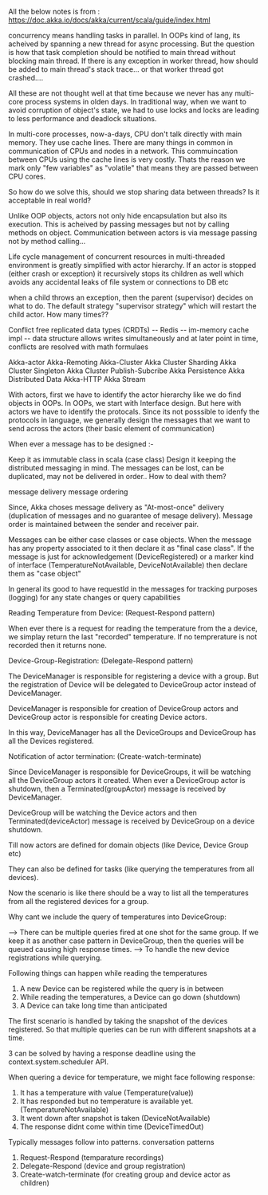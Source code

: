 All the below notes is from : https://doc.akka.io/docs/akka/current/scala/guide/index.html


concurrency means handling tasks in parallel. In OOPs kind of lang, its acheived by spanning a new thread for async processing. But the question is how that task completion should be notified to main thread without blocking main thread. If there is any exception in worker thread, how should be added to main thread's stack trace... or that worker thread got crashed....

All these are not thought well at that time because we never has any multi-core process systems in olden days. In traditional way, when we want to avoid corruption of object's state, we had to use locks and locks are leading to less performance and deadlock situations.

In multi-core processes, now-a-days, CPU don't talk directly with main memory. They use cache lines. There are many things in common in communication of CPUs and nodes in a network. This commuincation between CPUs using the cache lines is very costly. Thats the reason we mark only "few variables" as "volatile" that means they are passed between CPU cores.

So how do we solve this, should we stop sharing data between threads? Is it acceptable in real world?

Unlike OOP objects, actors not only hide encapsulation but also its execution. This is acheived by passing messages but not by calling methods on object. Communication between actors is via message passing not by method calling...

Life cycle management of concurrent resources in multi-threaded environment is greatly simplified with actor hierarchy. If an actor is stopped (either crash or exception) it recursively stops its children as well which avoids any accidental leaks of file system or connections to DB etc 

when a child throws an exception, then the parent (supervisor) decides on what to do. The default strategy "supervisor strategy" which will restart the child actor. How many times??

Conflict free replicated data types (CRDTs) -- Redis -- im-memory cache impl -- data structure allows writes simultaneously and at later point in time, conflicts are resolved with math formulaes

Akka-actor
Akka-Remoting
Akka-Cluster
Akka Cluster Sharding
Akka Cluster Singleton
Akka Cluster Publish-Subcribe
Akka Persistence
Akka Distributed Data
Akka-HTTP
Akka Stream


With actors, first we have to identify the actor hierarchy like we do find objects in OOPs. In OOPs, we start with Interface design. But here with actors we have to identify the protocals. Since its not posssible to idenfy the protocols in language, we generally design the messages that we want to send across the actors (their basic element of communication)

When ever a message has to be designed :-

Keep it as immutable class in scala (case class)
Design it keeping the distributed messaging in mind.
	The messages can be lost, can be duplicated, may not be delivered in order.. How to deal with them?

message delivery
message ordering	

Since, Akka choses message delivery as "At-most-once" delivery (duplication of messages and no guarantee of mesage delivery). Message order is maintained between the sender and receiver pair.	

Messages can be either case classes or case objects. When the message has any property associated to it then declare it as "final case class". If the message is just for acknowledgement (DeviceRegistered) or a marker kind of interface (TemperatureNotAvailable, DeviceNotAvailable) then declare them as "case object"

In general its good to have requestId in the messages for tracking purposes (logging) for any state changes or query capabilities

Reading Temperature from Device: (Request-Respond pattern)

When ever there is a request for reading the temperature from the a device, we simplay return the last "recorded" temperature. If no temprerature is not recorded then it returns none.

Device-Group-Registration: (Delegate-Respond pattern)

The DeviceManager is responsible for registering a device with a group. But the registration of Device will be delegated to DeviceGroup actor instead of DeviceManager.

DeviceManager is responsible for creation of DeviceGroup actors and DeviceGroup actor is responsible for creating Device actors.

In this way, DeviceManager has all the DeviceGroups and DeviceGroup has all the Devices registered.

Notification of actor termination: (Create-watch-terminate)

Since DeviceManager is responsible for DeviceGroups, it will be watching all the DeviceGroup actors it created. When ever a DeviceGroup actor is shutdown, then a Terminated(groupActor) message is received by DeviceManager.

DeviceGroup will be watching the Device actors and then Terminated(deviceActor) message is received by DeviceGroup on a device shutdown. 

Till now actors are defined for domain objects (like Device, Device Group etc)  

They can also be defined for tasks (like querying the temperatures from all devices).

Now the scenario is like there should be a way to list all the temperatures from all the registered devices for a group.

Why cant we include the query of temperatures into DeviceGroup:

--> There can be multiple queries fired at one shot for the same group. If we keep it as another case pattern in DeviceGroup, then the queries will be queued causing high response times.
--> To handle the new device registrations while querying.


Following things can happen while reading the temperatures

1. A new Device can be registered while the query is in between
2. While reading the temperatures, a Device can go down (shutdown) 
3. A Device can take long time than anticipated

The first scenario is handled by taking the snapshot of the devices registered. So that multiple queries can be run with different snapshots at a time.

3 can be solved by having a response deadline using the context.system.scheduler API.

When quering a device for temperature, we might face following response:

1. It has a temperature with value (Temperature(value))
2. It has responded but no temperature is available yet. (TemperatureNotAvailable)
3. It went down after snapshot is taken (DeviceNotAvailable)
4. The response didnt come within time (DeviceTimedOut)


Typically messages follow into patterns. conversation patterns

1. Request-Respond (temparature recordings)
2. Delegate-Respond (device and group registration)
3. Create-watch-terminate (for creating group and device actor as children)